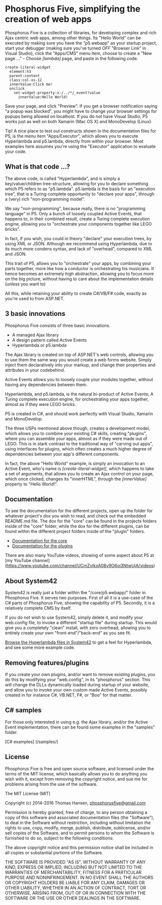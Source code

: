 Phosphorus Five, simplifying the creation of web apps
===============

Phosphorus Five is a collection of libraries, for developing complex and rich Ajax centric web apps, among other things.
Its "Hello World" can be executed by making sure you have the "p5.webapp" as your startup project, start your debugger 
(making sure you've turned _OFF_ "Browser Link" in Visual Studio), click the "Apps/CMS" menu item, choose 
to create a "New page ..." - Choose *[lambda]* page, and paste in the following code.

```
create-literal-widget
  element:h3
  parent:content
  class:col-xs-12
  innerValue:Click me!
  onclick
    set-widget-property:x:/../*/_event?value
      innerValue:Hello World!
```

Save your page, and click "Preview". If you get a browser notification saying "a popup was blocked", you might
have to change your browser settings for popups being allowed on localhost. If you do not have Visual Studio, P5
works just as well on both Xamarin (Mac OS X) and MonoDevelop (Linux).

Tip!
A nice place to test out constructs shown in the documentation files for P5, is the menu item "Apps/Executor",
which allows you to execute Hyperlambda and p5.lambda, directly from within your browser. Most examples here
assumes you're using the "Executor" application to evaluate your code.

## What is that code ...?

The above code, is called "Hyperlambda", and is simply a key/value/children tree-structure, allowing for you
to declare something which P5 refers to as "p5.lambda". p5.lambda is the basis for an "execution tree", that is
a Turing complete opportunity to "declare your apps", through a (very) rich "non-programming model".

We say "non-programming", because really, there is no "programming language" in P5. Only a bunch of loosely
coupled Active Events, that happens to, in their combined result, create a Turing complete execution
engine, allowing you to "orchestrate your components together like LEGO bricks".

In fact, if you wish, you could in theory "declare" your execution trees, by using XML or JSON. Although we recommend
using Hyperlambda, due to its much more condens syntax, and lack of "overhead", compared to XML and JSON.

This trait of P5, allows you to "orchestrate" your apps, by combining your parts together, more like how a conductor 
is orchestrating his musicians. It hence becomes an extremely high abstraction, allowing you to focus more on the 
big picture, without having to care about the implementation details (unless you want to)

All this, while retaining your ability to create C#/VB/F# code, exactly as you're used to from ASP.NET.

## 3 basic innovations

Phosphorus Five consists of three basic innovations.

* A managed Ajax library
* A design pattern called Active Events
* Hyperlambda or p5.lambda

The Ajax library is created on top of ASP.NET's web controls, allowing you to use them the same way you would create a web forms website.
Simply inject them declaratively into your markup, and change their properties and attributes in your codebehind.

Active Events allows you to loosely couple your modules together, without having any dependencies between them.

Hyperlambda, and p5.lambda, is the natural bi-product of Active Events; A Turing complete execution engine, for orchestrating your apps together, almost
as if they were LEGO bricks.

P5 is created in C#, and should work perfectly with Visual Studio, Xamarin and MonoDevelop.

The three USPs mentioned above though, creates a development model, which allows you to combine your existing C# skills,
creating "plugins", where you can assemble your apps, almost as if they were made out of LEGO. This is in stark
contrast to the traditional way of "carving out apps", using interfaces for plugins, which often creates a much higher degree of
dependencies between your app's different components.

In fact, the above "Hello World" example, is simply an invocation to an Active Event, who's name is *[create-literal-widget]*, which
happens to take a set of arguments, that allows you to create an Ajax control on your page, which once clicked, changes its "innerHTML",
through the *[innerValue]* property to "Hello World!".

## Documentation

To see the documentation for the different projects, open up the folder for whatever project's dox you wish to read, and check out the embedded README.md
file. The dox for the "core" can be found in the projects folders inside of the "core" folder, while the dox for the different plugins, can be found
within the different project folders inside of the "plugin" folders.

* [Documentation for the core](/core/)
* [Documentation for the plugins](/plugins/)

There are also many YouTube videos, showing of some aspect about P5 at [my YouTube channel] (https://www.youtube.com/channel/UCmZvIkxA08v9O6oi3NtwUjA/videos)

## About System42

System42 is really just a folder within the "/core/p5.webapp/" folder in Phosphorus Five. It serves two purposes. First of all it is a use-case
of the C# parts of Phosphorus Five, showing the capability of P5. Secondly, it is a relatively complete CMS by itself.

If you do not wish to use System42, simply delete it, and modify your web.config file, to invoke a different "startup file" during
startup. This would give you a completely "clean" install, with zero overhead, allowing you to entirely create your own "front-end"/"back-end"
as you see fit.

[Browse the Hyperlambda files in System42](/core/p5.webapp/system42/) to get a feel for Hyperlambda, and see some more example code.

## Removing features/plugins

If you create your own plugins, and/or want to remove existing plugins, you do this by modifying your "web.config", in its "phosphorus" section.
This will change the DLLs dynamically loaded during startup of your website, and allow you to invoke your own custom made Active Events, possibly 
created in for instance C#, VB.NET, F#, or "Boo" for that matter.

## C# samples

For those only interested in using e.g. the Ajax library, and/or the Active Event implementation, there can be found some examples in the "samples" folder.

[C# examples] (/samples/)

## License

Phosphorus Five is free and open source software, and licensed under the terms
of the MIT license, which basically allows you to do anything you wish with it, 
except from removing the copyright notice, and sue me for problems arising from
the use of the software.

The MIT License (MIT)

Copyright (c) 2014-2016 Thomas Hansen, phosphorusfive@gmail.com

Permission is hereby granted, free of charge, to any person obtaining a copy
of this software and associated documentation files (the "Software"), to deal
in the Software without restriction, including without limitation the rights
to use, copy, modify, merge, publish, distribute, sublicense, and/or sell
copies of the Software, and to permit persons to whom the Software is
furnished to do so, subject to the following conditions:

The above copyright notice and this permission notice shall be included in all
copies or substantial portions of the Software.

THE SOFTWARE IS PROVIDED "AS IS", WITHOUT WARRANTY OF ANY KIND, EXPRESS OR
IMPLIED, INCLUDING BUT NOT LIMITED TO THE WARRANTIES OF MERCHANTABILITY,
FITNESS FOR A PARTICULAR PURPOSE AND NONINFRINGEMENT. IN NO EVENT SHALL THE
AUTHORS OR COPYRIGHT HOLDERS BE LIABLE FOR ANY CLAIM, DAMAGES OR OTHER
LIABILITY, WHETHER IN AN ACTION OF CONTRACT, TORT OR OTHERWISE, ARISING FROM,
OUT OF OR IN CONNECTION WITH THE SOFTWARE OR THE USE OR OTHER DEALINGS IN THE
SOFTWARE.
